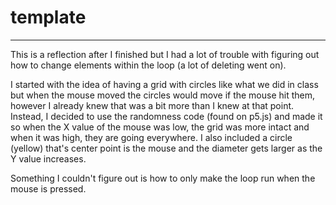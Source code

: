 # template

---

This is a reflection after I finished but I had a lot of trouble with figuring out how to change elements within the loop (a lot of deleting went on). 

I started with the idea of having a grid with circles like what we did in class but when the mouse moved the circles would move if the mouse hit them, however I already knew that was a bit more than I knew at that point. Instead, I decided to use the randomness code (found on p5.js) and made it so when the X value of the mouse was low, the grid was more intact and when it was high, they are going everywhere. I also included a circle (yellow) that's center point is the mouse and the diameter gets larger as the Y value increases.

Something I couldn't figure out is how to only make the loop run when the mouse is pressed.





